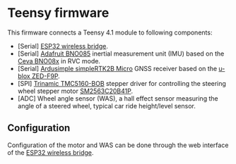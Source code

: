 # Teensy firmware

This firmware connects a Teensy 4.1 module to following components:

- [Serial] [ESP32 wireless bridge](../esp32/autosteering_bridge/).
- [Serial] [Adafruit BNO085](https://www.adafruit.com/product/4754) inertial measurement unit (IMU) based on the [Ceva BNO08x](https://www.ceva-ip.com/product/bno-9-axis-imu/) in RVC mode.
- [Serial] [Ardusimple simpleRTK2B Micro](https://www.ardusimple.com/product/simplertk2b-micro/) GNSS receiver based on the [u-blox ZED-F9P](https://www.u-blox.com/en/product/zed-f9p-module).
- [SPI] [Trinamic TMC5160-BOB](https://www.analog.com/en/resources/evaluation-hardware-and-software/evaluation-boards-kits/tmc5160-bob.html) stepper driver for controlling the steering wheel stepper motor [SM2563C20B41P](https://products.sanyodenki.com/en/sanmotion/stepping/f2/SM2563C20B41/).
- [ADC] Wheel angle sensor (WAS), a hall effect sensor measuring the angle of a steered wheel, typical car ride height/level sensor.

## Configuration

Configuration of the motor and WAS can be done through the web interface of the [ESP32 wireless bridge](../esp32/autosteering_bridge/).
